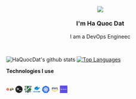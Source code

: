<h3 align='center'>
<p align="center"><a href="https://ericclemmons.com"><img width="80%" src="https://rishavanand.github.io/static/images/greetings.gif" /></a></p>

I'm Ha Quoc Dat
</h3> 
<p align='center'>I am a DevOps Engineec</p>
<br />

![HaQuocDat's github stats](https://github-readme-stats.vercel.app/api?username=haquocdat543&theme=tokyonight&show_icons=true&count_private=true)
[![Top Languages](https://github-readme-stats.vercel.app/api/top-langs/?username=haquocdat543&theme=tokyonight&layout=compact&langs_count=6)](https://github.com/anuraghazra/github-readme-stats)

**Technologies I use** 
<br>
<br>

<code><img height="20" src="https://raw.githubusercontent.com/github/explore/80688e429a7d4ef2fca1e82350fe8e3517d3494d/topics/git/git.png"></code>
<code><img height="20" src="https://raw.githubusercontent.com/github/explore/80688e429a7d4ef2fca1e82350fe8e3517d3494d/topics/terminal/terminal.png"></code>
<code><img height="20" src="https://raw.githubusercontent.com/github/explore/80688e429a7d4ef2fca1e82350fe8e3517d3494d/topics/vim/vim.png"></code>
<code><img height="20" src="https://raw.githubusercontent.com/github/explore/80688e429a7d4ef2fca1e82350fe8e3517d3494d/topics/docker/docker.png"></code>
<code><img height="20" src="https://raw.githubusercontent.com/github/explore/80688e429a7d4ef2fca1e82350fe8e3517d3494d/topics/kubernetes/kubernetes.png"></code>
<code><img height="20" src="https://raw.githubusercontent.com/github/explore/80688e429a7d4ef2fca1e82350fe8e3517d3494d/topics/aws/aws.png"></code>
<code><img height="20" src="https://raw.githubusercontent.com/github/explore/80688e429a7d4ef2fca1e82350fe8e3517d3494d/topics/terraform/terraform.png"></code>
